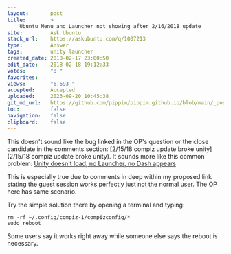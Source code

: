 ```yaml
---
layout:       post
title:        >
    Ubuntu Menu and Launcher not showing after 2/16/2018 update
site:         Ask Ubuntu
stack_url:    https://askubuntu.com/q/1007213
type:         Answer
tags:         unity launcher
created_date: 2018-02-17 23:00:50
edit_date:    2018-02-18 19:12:33
votes:        "8 "
favorites:    
views:        "6,693 "
accepted:     Accepted
uploaded:     2023-09-20 10:45:38
git_md_url:   https://github.com/pippim/pippim.github.io/blob/main/_posts/2018/2018-02-17-Ubuntu-Menu-and-Launcher-not-showing-after-2_16_2018-update.md
toc:          false
navigation:   false
clipboard:    false
---
```


This doesn't sound like the bug linked in the OP's question or the close candidate in the comments section: [2/15/18 compiz update broke unity](2/15/18 compiz update broke unity). It sounds more like this common problem: [Unity doesn&#39;t load, no Launcher, no Dash appears][1]

This is especially true due to comments in deep within my proposed link stating the guest session works perfectly just not the normal user. The OP here has same scenario.

Try the simple solution there by opening a terminal and typing:

``` 
rm -rf ~/.config/compiz-1/compizconfig/*
sudo reboot
```

Some users say it works right away while someone else says the reboot is necessary.

  [1]: https://askubuntu.com/questions/17381/unity-doesnt-load-no-launcher-no-dash-appears
